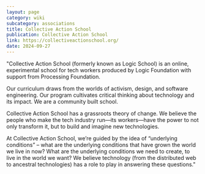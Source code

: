 ```yaml
---
layout: page
category: wiki
subcategory: associations
title: Collective Action School
publication: Collective Action School
link: https://collectiveactionschool.org/
date: 2024-09-27
---
```


"Collective Action School (formerly known as Logic School) is an online, experimental school for tech workers produced by Logic Foundation with support from Processing Foundation.

Our curriculum draws from the worlds of activism, design, and software engineering. Our program cultivates critical thinking about technology and its impact. We are a community built school.

Collective Action School has a grassroots theory of change. We believe the people who make the tech industry run—its workers—have the power to not only transform it, but to build and imagine new technologies.

At Collective Action School, we’re guided by the idea of “underlying conditions” – what are the underlying conditions that have grown the world we live in now? What are the underlying conditions we need to create, to live in the world we want? We believe technology (from the distributed web to ancestral technologies) has a role to play in answering these questions."
